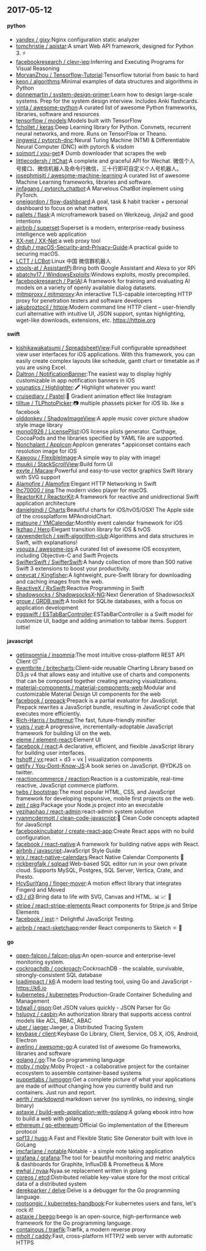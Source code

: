 ## 2017-05-12

#### python
* [yandex / gixy](https://github.com/yandex/gixy):Nginx configuration static analyzer
* [tomchristie / apistar](https://github.com/tomchristie/apistar):A smart Web API framework, designed for Python 3. ⚡️
* [facebookresearch / clevr-iep](https://github.com/facebookresearch/clevr-iep):Inferring and Executing Programs for Visual Reasoning
* [MorvanZhou / Tensorflow-Tutorial](https://github.com/MorvanZhou/Tensorflow-Tutorial):Tensorflow tutorial from basic to hard
* [keon / algorithms](https://github.com/keon/algorithms):Minimal examples of data structures and algorithms in Python
* [donnemartin / system-design-primer](https://github.com/donnemartin/system-design-primer):Learn how to design large-scale systems. Prep for the system design interview. Includes Anki flashcards.
* [vinta / awesome-python](https://github.com/vinta/awesome-python):A curated list of awesome Python frameworks, libraries, software and resources
* [tensorflow / models](https://github.com/tensorflow/models):Models built with TensorFlow
* [fchollet / keras](https://github.com/fchollet/keras):Deep Learning library for Python. Convnets, recurrent neural networks, and more. Runs on TensorFlow or Theano.
* [jingweiz / pytorch-dnc](https://github.com/jingweiz/pytorch-dnc):Neural Turing Machine (NTM) & Differentiable Neural Computer (DNC) with pytorch & visdom
* [soimort / you-get](https://github.com/soimort/you-get):⏬ Dumb downloader that scrapes the web
* [littlecodersh / ItChat](https://github.com/littlecodersh/ItChat):A complete and graceful API for Wechat. 微信个人号接口、微信机器人及命令行微信，三十行即可自定义个人号机器人。
* [josephmisiti / awesome-machine-learning](https://github.com/josephmisiti/awesome-machine-learning):A curated list of awesome Machine Learning frameworks, libraries and software.
* [jinfagang / pytorch_chatbot](https://github.com/jinfagang/pytorch_chatbot):A Marvelous ChatBot implement using PyTorch.
* [onejgordon / flow-dashboard](https://github.com/onejgordon/flow-dashboard):A goal, task & habit tracker + personal dashboard to focus on what matters
* [pallets / flask](https://github.com/pallets/flask):A microframework based on Werkzeug, Jinja2 and good intentions
* [airbnb / superset](https://github.com/airbnb/superset):Superset is a modern, enterprise-ready business intelligence web application
* [XX-net / XX-Net](https://github.com/XX-net/XX-Net):a web proxy tool
* [drduh / macOS-Security-and-Privacy-Guide](https://github.com/drduh/macOS-Security-and-Privacy-Guide):A practical guide to securing macOS.
* [LCTT / LCBot](https://github.com/LCTT/LCBot):Linux 中国 微信群机器人
* [xtools-at / AssistantPi](https://github.com/xtools-at/AssistantPi):Bring both Google Assistant and Alexa to yor RPi
* [abatchy17 / WindowsExploits](https://github.com/abatchy17/WindowsExploits):Windows exploits, mostly precompiled.
* [facebookresearch / ParlAI](https://github.com/facebookresearch/ParlAI):A framework for training and evaluating AI models on a variety of openly available dialog datasets.
* [mitmproxy / mitmproxy](https://github.com/mitmproxy/mitmproxy):An interactive TLS-capable intercepting HTTP proxy for penetration testers and software developers
* [jakubroztocil / httpie](https://github.com/jakubroztocil/httpie):Modern command line HTTP client – user-friendly curl alternative with intuitive UI, JSON support, syntax highlighting, wget-like downloads, extensions, etc. https://httpie.org

#### swift
* [kishikawakatsumi / SpreadsheetView](https://github.com/kishikawakatsumi/SpreadsheetView):Full configurable spreadsheet view user interfaces for iOS applications. With this framework, you can easily create complex layouts like schedule, gantt chart or timetable as if you are using Excel.
* [Daltron / NotificationBanner](https://github.com/Daltron/NotificationBanner):The easiest way to display highly customizable in app notification banners in iOS
* [younatics / Highlighter](https://github.com/younatics/Highlighter):🖍 Highlight whatever you want!
* [cruisediary / Pastel](https://github.com/cruisediary/Pastel):🎨 Gradient animation effect like Instagram
* [tilltue / TLPhotoPicker](https://github.com/tilltue/TLPhotoPicker):📷 multiple phassets picker for iOS lib. like a facebook
* [olddonkey / ShadowImageView](https://github.com/olddonkey/ShadowImageView):A apple music cover picture shadow style image library
* [mono0926 / LicensePlist](https://github.com/mono0926/LicensePlist):iOS license plists generator. Carthage, CocoaPods and the libraries specified by YAML file are supported.
* [Nonchalant / AppIcon](https://github.com/Nonchalant/AppIcon):AppIcon generates *.appiconset contains each resolution image for iOS
* [Kawoou / FlexibleImage](https://github.com/Kawoou/FlexibleImage):A simple way to play with image!
* [muukii / StackScrollView](https://github.com/muukii/StackScrollView):Build form UI
* [exyte / Macaw](https://github.com/exyte/Macaw):Powerful and easy-to-use vector graphics Swift library with SVG support
* [Alamofire / Alamofire](https://github.com/Alamofire/Alamofire):Elegant HTTP Networking in Swift
* [lhc70000 / iina](https://github.com/lhc70000/iina):The modern video player for macOS.
* [ReactorKit / ReactorKit](https://github.com/ReactorKit/ReactorKit):A framework for reactive and unidirectional Swift application architecture
* [danielgindi / Charts](https://github.com/danielgindi/Charts):Beautiful charts for iOS/tvOS/OSX! The Apple side of the crossplatform MPAndroidChart.
* [matsune / YMCalendar](https://github.com/matsune/YMCalendar):Monthly event calendar framework for iOS
* [lkzhao / Hero](https://github.com/lkzhao/Hero):Elegant transition library for iOS & tvOS
* [raywenderlich / swift-algorithm-club](https://github.com/raywenderlich/swift-algorithm-club):Algorithms and data structures in Swift, with explanations!
* [vsouza / awesome-ios](https://github.com/vsouza/awesome-ios):A curated list of awesome iOS ecosystem, including Objective-C and Swift Projects
* [SwifterSwift / SwifterSwift](https://github.com/SwifterSwift/SwifterSwift):A handy collection of more than 500 native Swift 3 extensions to boost your productivity.
* [onevcat / Kingfisher](https://github.com/onevcat/Kingfisher):A lightweight, pure-Swift library for downloading and caching images from the web.
* [ReactiveX / RxSwift](https://github.com/ReactiveX/RxSwift):Reactive Programming in Swift
* [shadowsocks / ShadowsocksX-NG](https://github.com/shadowsocks/ShadowsocksX-NG):Next Generation of ShadowsocksX
* [groue / GRDB.swift](https://github.com/groue/GRDB.swift):A toolkit for SQLite databases, with a focus on application development
* [eggswift / ESTabBarController](https://github.com/eggswift/ESTabBarController):ESTabBarController is a Swift model for customize UI, badge and adding animation to tabbar items. Support lottie!

#### javascript
* [getinsomnia / insomnia](https://github.com/getinsomnia/insomnia):The most intuitive cross-platform REST API Client 😴
* [eventbrite / britecharts](https://github.com/eventbrite/britecharts):Client-side reusable Charting Library based on D3.js v4 that allows easy and intuitive use of charts and components that can be composed together creating amazing visualizations.
* [material-components / material-components-web](https://github.com/material-components/material-components-web):Modular and customizable Material Design UI components for the web
* [facebook / prepack](https://github.com/facebook/prepack):Prepack is a partial evaluator for JavaScript. Prepack rewrites a JavaScript bundle, resulting in JavaScript code that executes more efficiently.
* [Rich-Harris / butternut](https://github.com/Rich-Harris/butternut):The fast, future-friendly minifier
* [vuejs / vue](https://github.com/vuejs/vue):A progressive, incrementally-adoptable JavaScript framework for building UI on the web.
* [eleme / element-react](https://github.com/eleme/element-react):Element UI
* [facebook / react](https://github.com/facebook/react):A declarative, efficient, and flexible JavaScript library for building user interfaces.
* [hshoff / vx](https://github.com/hshoff/vx):react + d3 = vx | visualization components
* [getify / You-Dont-Know-JS](https://github.com/getify/You-Dont-Know-JS):A book series on JavaScript. @YDKJS on twitter.
* [reactioncommerce / reaction](https://github.com/reactioncommerce/reaction):Reaction is a customizable, real-time reactive, JavaScript commerce platform.
* [twbs / bootstrap](https://github.com/twbs/bootstrap):The most popular HTML, CSS, and JavaScript framework for developing responsive, mobile first projects on the web.
* [zeit / pkg](https://github.com/zeit/pkg):Package your Node.js project into an executable
* [yezihaohao / react-admin](https://github.com/yezihaohao/react-admin):react-admin system solution
* [ryanmcdermott / clean-code-javascript](https://github.com/ryanmcdermott/clean-code-javascript):🛁 Clean Code concepts adapted for JavaScript
* [facebookincubator / create-react-app](https://github.com/facebookincubator/create-react-app):Create React apps with no build configuration.
* [facebook / react-native](https://github.com/facebook/react-native):A framework for building native apps with React.
* [airbnb / javascript](https://github.com/airbnb/javascript):JavaScript Style Guide
* [wix / react-native-calendars](https://github.com/wix/react-native-calendars):React Native Calendar Components 📆
* [rickbergfalk / sqlpad](https://github.com/rickbergfalk/sqlpad):Web-based SQL editor run in your own private cloud. Supports MySQL, Postgres, SQL Server, Vertica, Crate, and Presto.
* [HcySunYang / finger-mover](https://github.com/HcySunYang/finger-mover):A motion effect library that integrates Fingerd and Moved
* [d3 / d3](https://github.com/d3/d3):Bring data to life with SVG, Canvas and HTML. 📊 📈 🎉
* [stripe / react-stripe-elements](https://github.com/stripe/react-stripe-elements):React components for Stripe.js and Stripe Elements
* [facebook / jest](https://github.com/facebook/jest):🃏 Delightful JavaScript Testing.
* [airbnb / react-sketchapp](https://github.com/airbnb/react-sketchapp):render React components to Sketch ⚛️ 💎

#### go
* [open-falcon / falcon-plus](https://github.com/open-falcon/falcon-plus):An open-source and enterprise-level monitoring system.
* [cockroachdb / cockroach](https://github.com/cockroachdb/cockroach):CockroachDB - the scalable, survivable, strongly-consistent SQL database
* [loadimpact / k6](https://github.com/loadimpact/k6):A modern load testing tool, using Go and JavaScript - https://k6.io
* [kubernetes / kubernetes](https://github.com/kubernetes/kubernetes):Production-Grade Container Scheduling and Management
* [tidwall / gjson](https://github.com/tidwall/gjson):Get JSON values quickly - JSON Parser for Go
* [hsluoyz / casbin](https://github.com/hsluoyz/casbin):An authorization library that supports access control models like ACL, RBAC, ABAC
* [uber / jaeger](https://github.com/uber/jaeger):Jaeger, a Distributed Tracing System
* [keybase / client](https://github.com/keybase/client):Keybase Go Library, Client, Service, OS X, iOS, Android, Electron
* [avelino / awesome-go](https://github.com/avelino/awesome-go):A curated list of awesome Go frameworks, libraries and software
* [golang / go](https://github.com/golang/go):The Go programming language
* [moby / moby](https://github.com/moby/moby):Moby Project - a collaborative project for the container ecosystem to assemble container-based systems
* [puppetlabs / lumogon](https://github.com/puppetlabs/lumogon):Get a complete picture of what your applications are made of *without* changing how you currently build and run containers. Just run and report.
* [aerth / markdownd](https://github.com/aerth/markdownd):markdown server (no symlinks, no indexing, single binary)
* [astaxie / build-web-application-with-golang](https://github.com/astaxie/build-web-application-with-golang):A golang ebook intro how to build a web with golang
* [ethereum / go-ethereum](https://github.com/ethereum/go-ethereum):Official Go implementation of the Ethereum protocol
* [spf13 / hugo](https://github.com/spf13/hugo):A Fast and Flexible Static Site Generator built with love in GoLang
* [jmcfarlane / notable](https://github.com/jmcfarlane/notable):Notable - a simple note taking application
* [grafana / grafana](https://github.com/grafana/grafana):The tool for beautiful monitoring and metric analytics & dashboards for Graphite, InfluxDB & Prometheus & More
* [ewhal / nyaa](https://github.com/ewhal/nyaa):Nyaa.se replacement written in golang
* [coreos / etcd](https://github.com/coreos/etcd):Distributed reliable key-value store for the most critical data of a distributed system
* [derekparker / delve](https://github.com/derekparker/delve):Delve is a debugger for the Go programming language.
* [rootsongjc / kubernetes-handbook](https://github.com/rootsongjc/kubernetes-handbook):For kubernetes users and fans, let's rock it!
* [astaxie / beego](https://github.com/astaxie/beego):beego is an open-source, high-performance web framework for the Go programming language.
* [containous / traefik](https://github.com/containous/traefik):Træfik, a modern reverse proxy
* [mholt / caddy](https://github.com/mholt/caddy):Fast, cross-platform HTTP/2 web server with automatic HTTPS
